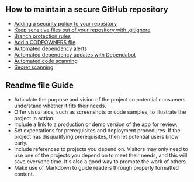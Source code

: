 ## How to maintain a secure GitHub repository

- [Adding a security policy to your repository](https://help.github.com/github/managing-security-vulnerabilities/adding-a-security-policy-to-your-repository)
- [Keep sensitive files out of your repository with .gitignore](https://help.github.com/github/using-git/ignoring-files)
- [Branch protection rules](https://docs.github.com/en/repositories/configuring-branches-and-merges-in-your-repository/defining-the-mergeability-of-pull-requests/managing-a-branch-protection-rule)
- [Add a CODEOWNERS file](https://docs.github.com/en/repositories/managing-your-repositorys-settings-and-features/customizing-your-repository/about-code-owners#codeowners-syntax)
- [Automated dependency alerts](https://docs.github.com/en/code-security/supply-chain-security/managing-vulnerabilities-in-your-projects-dependencies/about-alerts-for-vulnerable-dependencies#dependabot-alerts-for-vulnerable-dependencies)
- [Automated dependency updates with Dependabot](https://docs.github.com/en/code-security/supply-chain-security/managing-vulnerabilities-in-your-projects-dependencies/configuring-dependabot-security-updates)
- [Automated code scanning](https://docs.github.com/en/free-pro-team@latest/github/finding-security-vulnerabilities-and-errors-in-your-code/about-code-scanning#about-code-scanning)
- [Secret scanning](https://docs.github.com/en/free-pro-team@latest/github/administering-a-repository/about-secret-scanning)


## Readme file Guide
- Articulate the purpose and vision of the project so potential consumers understand whether it fits their needs.
- Offer visual aids, such as screenshots or code samples, to illustrate the project in action.
- Include a link to a production or demo version of the app for review.
- Set expectations for prerequisites and deployment procedures. If the project has disqualifying prerequisites, then let potential users know early.
- Include references to projects you depend on. Visitors may only need to use one of the projects you depend on to meet their needs, and this will save everyone time. It's also a good way to promote the work of others.
- Make use of Markdown to guide readers through properly formatted content.
                                            
